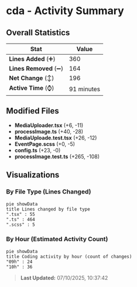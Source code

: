 # cda - Activity Summary 

## Overall Statistics

| Stat                   | Value                                                             |
| ---------------------- | ----------------------------------------------------------------- |
| **Lines Added** (➕)   | 360                                          |
| **Lines Removed** (➖) | 164                                        |
| **Net Change** (↕)    | 196                |
| **Active Time** (⌚)   | 91 minutes |


## Modified Files
- **MediaUploader.tsx** (+6, -11)
- **processImage.ts** (+40, -28)
- **MediaUploade.test.tsx** (+26, -12)
- **EventPage.scss** (+0, -5)
- **config.ts** (+23, -0)
- **processImage.test.ts** (+265, -108)

## Visualizations

### By File Type (Lines Changed)

```mermaid
pie showData
title Lines changed by file type
".tsx" : 55
".ts" : 464
".scss" : 5
```

### By Hour (Estimated Activity Count)

```mermaid
pie showData
title Coding activity by hour (count of changes)
"09h" : 24
"10h" : 36
```


> **Last Updated:** 07/10/2025, 10:37:42